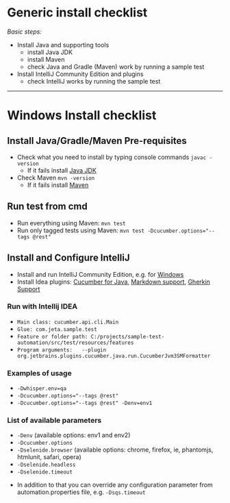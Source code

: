 # Generic install checklist

*Basic steps:*

- Install Java and supporting tools
    - install Java JDK
    - install Maven
    - check Java and Gradle (Maven) work by running a sample test
- Install IntelliJ Community Edition and plugins
    - check IntelliJ works by running the sample test

---

# Windows Install checklist

## Install Java/Gradle/Maven Pre-requisites
*  Check what you need to install by typing console commands `javac -version`
   *  If it fails install [Java JDK](https://www.oracle.com/technetwork/java/javase/downloads/index.html)
* Check Maven `mvn -version`
   *  If it fails install [Maven](http://maven.apache.org/download.cgi#Installation)

## Run test from cmd
*  Run everything using Maven: `mvn test`
*  Run only tagged tests using Maven: `mvn test -Dcucumber.options="--tags @rest"`


## Install and Configure IntelliJ
* Install and run IntelliJ Community Edition, e.g. for [Windows](https://www.jetbrains.com/idea/download/#section=windows)
* Install Idea plugins: [Cucumber for Java](https://plugins.jetbrains.com/plugin/7212-cucumber-for-java), [Markdown support](https://plugins.jetbrains.com/plugin/7793-markdown-support), [Gherkin Support](https://plugins.jetbrains.com/plugin/9164-gherkin)

### Run with Intellij IDEA
 - `Main class: cucumber.api.cli.Main`
 - `Glue: com.jeta.sample.test`
 - `Feature or folder path: C:/projects/sample-test-automation/src/test/resources/features`
 - `Program arguments:   --plugin org.jetbrains.plugins.cucumber.java.run.CucumberJvm3SMFormatter`

### Examples of usage
- `-Dwhisper.env=qa` 
- `-Dcucumber.options="--tags @rest"`
- `-Dcucumber.options="--tags @rest" -Denv=env1`

### List of available parameters
- `-Denv` (available options: env1 and env2)
- `-Dcucumber.options`
- `-Dselenide.browser` (available options: chrome, firefox, ie, phantomjs, htmlunit, safari, opera)
- `-Dselenide.headless`
- `-Dselenide.timeout`
* In addition to that you can override any configuration parameter from automation.properties file, e.g. `-Dsqs.timeout`